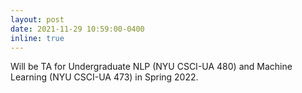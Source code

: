 ```yaml
---
layout: post
date: 2021-11-29 10:59:00-0400
inline: true
---
```


Will be TA for Undergraduate NLP (NYU CSCI-UA 480) and Machine Learning (NYU CSCI-UA 473) in Spring 2022.
